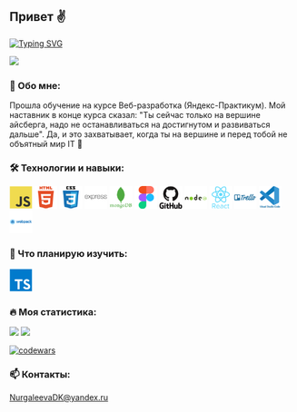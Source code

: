## Привет :v:

[![Typing SVG](https://readme-typing-svg.herokuapp.com?color=%2336BCF7&lines=Frontend+develop)](https://git.io/typing-svg)

<div id="header" align="left"> 
  <img src="https://media.giphy.com/media/wwg1suUiTbCY8H8vIA/giphy-downsized-large.gif" width="200"/>
</div>

<!-- <img src="https://komarev.com/ghpvc/?username=nurgaleevadi&style=flat-square&color=blue" alt=""/> -->

### 🚀 Обо мне:
Прошла обучение на курсе Веб-разработка (Яндекс-Практикум). Мой наставник в конце курса сказал: "Ты сейчас только на вершине айсберга, надо не останавливаться на достигнутом и развиваться дальше". Да, и это захватывает, когда ты на вершине и перед тобой не объятный мир IT :green_heart:


### :hammer_and_wrench: Технологии и навыки:

<div>
 
  <img src="https://github.com/devicons/devicon/blob/master/icons/javascript/javascript-original.svg" title="JS" width="40" heigth="40"/>
  <img src="https://github.com/devicons/devicon/blob/master/icons/html5/html5-plain-wordmark.svg" title="HTML" width="40" heigth="40"/>
  <img src="https://github.com/devicons/devicon/blob/master/icons/css3/css3-original-wordmark.svg" title="CSS" width="40" heigth="40"/>
  <img src="https://github.com/devicons/devicon/blob/master/icons/express/express-original-wordmark.svg" title="express" width="40" heigth="40"/>
  <img src="https://github.com/devicons/devicon/blob/master/icons/mongodb/mongodb-plain-wordmark.svg" title="Mongo" width="40" heigth="40"/>
  <img src="https://github.com/devicons/devicon/blob/master/icons/figma/figma-original.svg" title="Figma" width="40" heigth="40"/>
  <img src="https://github.com/devicons/devicon/blob/master/icons/github/github-original-wordmark.svg" title="Github" width="40" heigth="40"/>
  <img src="https://github.com/devicons/devicon/blob/master/icons/nodejs/nodejs-original-wordmark.svg" title="Node" width="40" heigth="40"/>
  <img src="https://github.com/devicons/devicon/blob/master/icons/react/react-original-wordmark.svg" title="React" width="40" heigth="40"/>
  <img src="https://github.com/devicons/devicon/blob/master/icons/trello/trello-plain-wordmark.svg" title="Trello" width="40" heigth="40"/>
  <img src="https://github.com/devicons/devicon/blob/master/icons/vscode/vscode-original-wordmark.svg" title="VScode" width="40" heigth="40"/>
  <img src="https://github.com/devicons/devicon/blob/master/icons/webpack/webpack-original-wordmark.svg" title="Webpack" width="40" heigth="40"/>
  
</div>

###  :microscope: Что планирую изучить:

<img src="https://github.com/devicons/devicon/blob/master/icons/typescript/typescript-original.svg" title="Typescript" width="40" heigth="40"/>

### :fire: Моя статистика:
<img src = "http://github-readme-streak-stats.herokuapp.com?user=nurgaleevadi&theme=dark&background=000000)" />

<img src = "https://github-readme-stats.vercel.app/api/top-langs/?username=nurgaleevadi">

<!-- [![codewars](https://www.codewars.com/users/DianaNurgaleeva/badges/large)](https://www.codewars.com/users/DianaNurgaleeva)-->

[![codewars](https://www.codewars.com/users/DianaNurgaleeva/badges/small)](https://www.codewars.com/users/DianaNurgaleeva)

### 📫 Контакты:

NurgaleevaDK@yandex.ru


<!--
**NurgaleevaDi/NurgaleevaDi** is a ✨ _special_ ✨ repository because its `README.md` (this file) appears on your GitHub profile.

Here are some ideas to get you started:

- 🔭 I’m currently working on ...
- 🌱 I’m currently learning ...
- 👯 I’m looking to collaborate on ...
- 🤔 I’m looking for help with ...
- 💬 Ask me about ...
- 📫 How to reach me: ...
- 😄 Pronouns: ...
- ⚡ Fun fact: ...
-->
